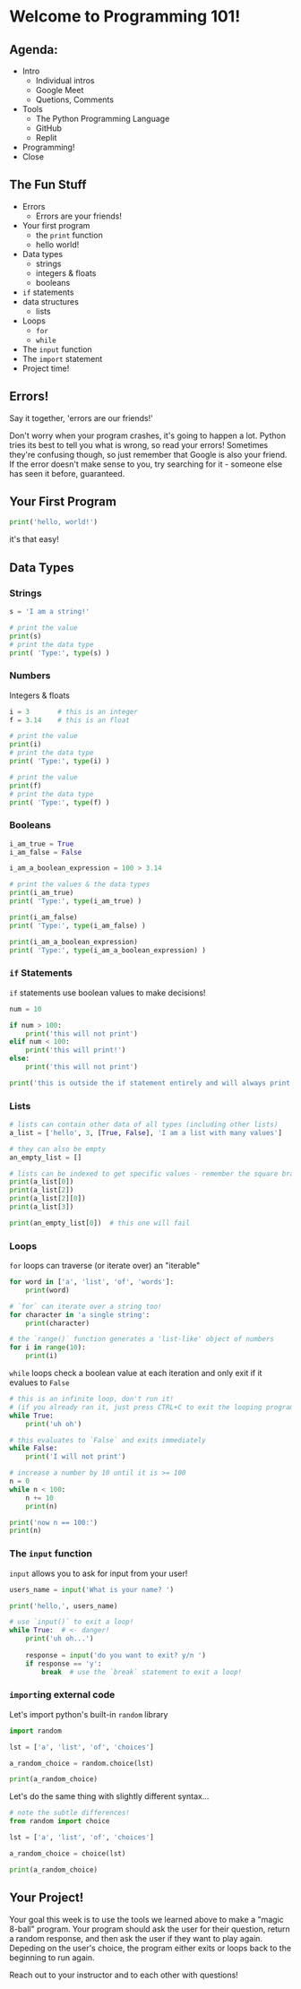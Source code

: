 # Welcome to Programming 101!

## Agenda:
- Intro
    - Individual intros
    - Google Meet
    - Quetions, Comments
- Tools
    - The Python Programming Language
    - GitHub
    - Replit
- Programming!
- Close

## The Fun Stuff
- Errors
    - Errors are your friends!
- Your first program
    - the `print` function
    - hello world!
- Data types
    - strings
    - integers & floats
    - booleans
- `if` statements
- data structures
    - lists
- Loops
    - `for`
    - `while`
- The `input` function
- The `import` statement
- Project time!

## Errors!
Say it together, 'errors are our friends!'

Don't worry when your program crashes, it's going to happen a lot. Python tries its best to tell you what is wrong, so read your errors! Sometimes they're confusing though, so just remember that Google is also your friend. If the error doesn't make sense to you, try searching for it - someone else has seen it before, guaranteed.

## Your First Program
```python
print('hello, world!')
```
it's that easy!

## Data Types

### Strings
```python
s = 'I am a string!'

# print the value
print(s)
# print the data type
print( 'Type:', type(s) )
```

### Numbers
Integers & floats
```python
i = 3       # this is an integer
f = 3.14    # this is an float

# print the value
print(i)
# print the data type
print( 'Type:', type(i) )

# print the value
print(f)
# print the data type
print( 'Type:', type(f) )
```

### Booleans
```python
i_am_true = True
i_am_false = False

i_am_a_boolean_expression = 100 > 3.14

# print the values & the data types
print(i_am_true)
print( 'Type:', type(i_am_true) )

print(i_am_false)
print( 'Type:', type(i_am_false) )

print(i_am_a_boolean_expression)
print( 'Type:', type(i_am_a_boolean_expression) )
```

### `if` Statements
`if` statements use boolean values to make decisions!
```python
num = 10

if num > 100:
    print('this will not print')
elif num < 100:
    print('this will print!')
else:
    print('this will not print')

print('this is outside the if statement entirely and will always print')
```
### Lists
```python
# lists can contain other data of all types (including other lists)
a_list = ['hello', 3, [True, False], 'I am a list with many values']

# they can also be empty
an_empty_list = []

# lists can be indexed to get specific values - remember the square bracket notation!
print(a_list[0])
print(a_list[2])
print(a_list[2][0])
print(a_list[3])

print(an_empty_list[0])  # this one will fail
```

### Loops
`for` loops can traverse (or iterate over) an "iterable"
```python
for word in ['a', 'list', 'of', 'words']:
    print(word)
```

```python
# `for` can iterate over a string too!
for character in 'a single string':
    print(character)
```

```python
# the `range()` function generates a 'list-like' object of numbers
for i in range(10):
    print(i)
```

`while` loops check a boolean value at each iteration and only exit if it evalues to `False`

```python
# this is an infinite loop, don't run it!
# (if you already ran it, just press CTRL+C to exit the looping program)
while True:
    print('uh oh')
```

```python
# this evaluates to `False` and exits immediately
while False:
    print('I will not print')
```

```python
# increase a number by 10 until it is >= 100
n = 0
while n < 100:
    n += 10
    print(n)

print('now n == 100:')
print(n)
```

### The `input` function
`input` allows you to ask for input from your user!

```python
users_name = input('What is your name? ')

print('hello,', users_name)
```

```python
# use `input()` to exit a loop!
while True:  # <- danger!
    print('uh oh...')
    
    response = input('do you want to exit? y/n ')
    if response == 'y':
        break  # use the `break` statement to exit a loop!
```

### `import`ing external code
Let's import python's built-in `random` library
```python
import random

lst = ['a', 'list', 'of', 'choices']

a_random_choice = random.choice(lst) 

print(a_random_choice)
```

Let's do the same thing with slightly different syntax...
```python
# note the subtle differences!
from random import choice

lst = ['a', 'list', 'of', 'choices']

a_random_choice = choice(lst) 

print(a_random_choice)
```

## Your Project!
Your goal this week is to use the tools we learned above to make a "magic 8-ball" program. Your program should ask the user for their question, return a random response, and then ask the user if they want to play again. Depeding on the user's choice, the program either exits or loops back to the beginning to run again.

Reach out to your instructor and to each other with questions!
